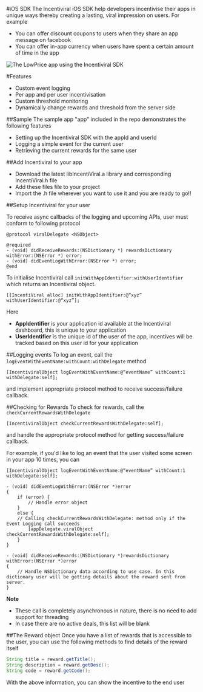 #iOS SDK
The Incentiviral iOS SDK help developers incentivise their apps in unique ways thereby creating a lasting, viral impression on users. For example
- You can offer discount coupons to users when they share an app message on facebook
- You can offer in-app currency when users have spent a certain amount of time in the app

![The LowPrice app using the Incentiviral SDK ](http://s27.postimg.org/xca7v5smr/incentiviral1.png "The LowPrice android app using the Incentiviral SDK")

#Features
- Custom event logging
- Per app and per user incentivisation
- Custom threshold monitoring
- Dynamically change rewards and threshold from the server side
 
##Sample
The sample app "app" included in the repo demonstrates the following features
- Setting up the Incentiviral SDK with the appId and userId
- Logging a simple event for the current user
- Retrieving the current rewards for the same user

##Add Incentiviral to your app
- Download the latest libIncentiViral.a library and corresponding IncentiViral.h file
- Add these files file to your project
- Import the .h file wherever you want to use it and you are ready to go!!

##Setup Incentiviral for your user

To receive async callbacks of the logging and upcoming APIs, user must conform to following protocol
```
@protocol viralDelegate <NSObject>

@required
- (void) didReceiveRewards:(NSDictionary *) rewardsDictionary withError:(NSError *) error;
- (void) didEventLogWithError:(NSError *) error;
@end
```

To initialise Incentiviral call ```initWithAppIdentifier:withUserIdentifier``` which returns an Incentiviral object.
```ios
[[IncentiViral alloc] initWithAppIdentifier:@“xyz” withUserIdentifier:@“xyz”];
```
Here
- **AppIdentifier** is your application id available at the Incentiviral dashboard, this is unique to your application
- **UserIdentifier** is the unique id of the user of the app, incentives will be tracked based on this user id for your application

##Logging events
To log an event, call the ```logEventWithEventName:withCount:withDelegate``` method
```ios
[IncentiviralObject logEventWithEventName:@“eventName” withCount:1 withDelegate:self];
```
and implement appropriate protocol method to receive success/failure callback.

##Checking for Rewards
To check for rewards, call the ```checkCurrentRewardsWithDelegate```
```ios
[IncentiviralObject checkCurrentRewardsWithDelegate:self];
```
and handle the appropriate protocol method for getting success/failure callback.

For example, if you'd like to log an event that the user visited some screen in your app 10 times, you can
```ios
[IncentiviralObject logEventWithEventName:@“eventName” withCount:1 withDelegate:self];

- (void) didEventLogWithError:(NSError *)error
{
    if (error) {
        // Handle error object
    }
    else {
	// Calling checkCurrentRewardsWithDelegate: method only if the Event Logging call succeeds
        [appDelegate.viralObject checkCurrentRewardsWithDelegate:self];
    }
}

- (void) didReceiveRewards:(NSDictionary *)rewardsDictionary withError:(NSError *)error
{
    // Handle NSDictionary data according to use case. In this dictionary user will be getting details about the reward sent from server.
}
```

**Note**
- These call is completely asynchronous in nature, there is no need to add support for threading
- In case there are no active deals, this list will be blank


##The Reward object
Once you have a list of rewards that is accessible to the user, you can use the following methods to find details of the reward itself
```java
String title = reward.getTitle();
String description = reward.getDesc();
String code = reward.getCode();
```
With the above information, you can show the incentive to the end user